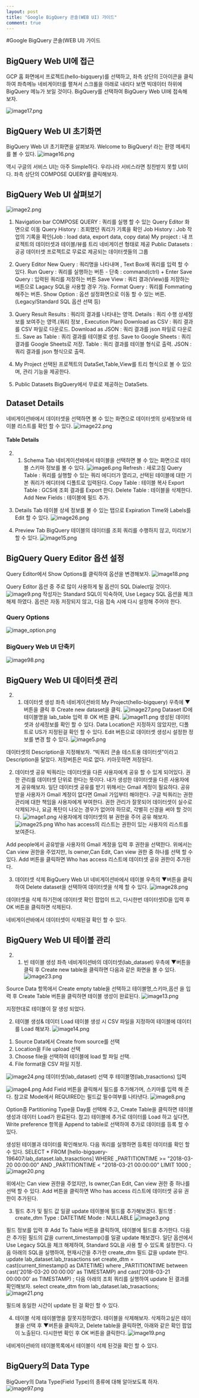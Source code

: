 ```yaml
---
layout: post
title: "Google BigQuery 콘솔(WEB UI) 가이드"
comment: true
---
```


#Google BigQuery 콘솔(WEB UI) 가이드

## BigQuery Web UI에 접근

GCP 홈 화면에서 프로젝트(hello-bigquery)를 선택하고, 좌측 상단의 Ξ아이콘을 클릭하여 좌측메뉴 네비게이터를 펼쳐서 스크롤을 아래로 내리다 보면 빅데이터 하위에 BigQuery 메뉴가 보일 것이다.
BigQuery를 선택하여 BigQuery Web UI에 접속해 보자.

![image17.png](https://nohjiho.github.io/images/cloud/bigquery/user/image17.png)


## BigQuery Web UI 초기화면

BigQuery Web UI 초기화면을 살펴보자. Welcome to BigQuery! 라는 환영 메세지를 볼 수 있다.
![image16.png](https://nohjiho.github.io/images/cloud/bigquery/user/image16.png)

역시 구글의 서비스 UI는  아주 Simple하다. 우리나라 서비스라면 칭찬받지 못할 UI이다.
좌측 상단의 COMPOSE QUERY를 클릭해보자.

## BigQuery Web UI 살펴보기

![image2.png](https://nohjiho.github.io/images/cloud/bigquery/user/image2.png)

1. Navigation bar
COMPOSE QUERY : 쿼리를 실행 할 수 있는 Query Editor 화면으로 이동
Query History : 조회했던 쿼리가 기록을 확인
Job History : Job 작업의 기록을 확인(Job : load data, export data, copy data) 
My project : 내 프로젝트의 데이터셋과 테이블/뷰를 트리 네비게이션 형태로 제공
Public Datasets :  공공 데이터셋 프로젝트로 무료로 제공되는 데이터셋들의 그룹

2. Query Editor
New Query : 쿼리명을 나타내며 , Text Box에 쿼리를 입력 할 수 있다.
Run Query : 쿼리를 실행하는 버튼 - 단축 : command(ctrl) + Enter
Save Query : 입력된 쿼리를 저장하는 버튼
Save View : 쿼리 결과(View)를 저장하는 버튼으로 Lagacy SQL을 사용할 경우 가능.
Format Query : 쿼리를 Fommating 해주는 버튼.
Show Option : 옵션 설정화면으로 이동 할 수 있는 버튼. (Legacy/Standard SQL 옵션 선택 등)

3. Query Result
Results : 쿼리의 결과를 나타내는 영역.
Details :  쿼리 수행 상세정보를 보여주는 영역.(쿼리 정보 , Execution Plan)
Download as CSV : 쿼리 결과를 CSV 파일로 다운로드.
Download as JSON : 쿼리 결과를 json 파일로 다운로드.
Save as Table : 쿼리 결과를 테이블로 생성.
Save to Google Sheets : 쿼리 결과를 Google Sheets로 저장.
Table : 쿼리 결과를 테이블 형식로 출력.
JSON : 쿼리 결과를 json 형식으로 출력.

4. My Project
선택된 프로젝트의 DataSet,Table,View를 트리 형식으로 볼 수 있으며, 관리 기능을 제공한다.

5. Public Datasets
BigQuery에서 무료로 제공하는 DataSets.

## Dataset Details

네비게이션바에서 데이터셋을 선택하면 볼 수 있는 화면으로 데이터셋의 상세정보와 테이블 리스트를 확인 할 수 있다.
 ![image22.png](https://nohjiho.github.io/images/cloud/bigquery/user/image22.png)

#### Table Details

2. 1. Schema Tab
네비게이션바에서 테이블을 선택하면 볼 수 있는 화면으로 테이블 스키마 정보를 볼 수 있다. 
![image6.png](https://nohjiho.github.io/images/cloud/bigquery/user/image6.png)
Refresh :  새로고침
Query Table :  쿼리를 실행할 수 있는 쿼리 에디터가 열리고, 선택된 테이블에 대한 기본 쿼리가 
에디터에 디폴트로 입력된다.
Copy Table : 테이블 복사
Export Table : GCS에 조회 결과를 Export 한다.
Delete Table : 테이블을 삭제한다.
Add New Fields : 테이블에 필드 추가.

2. Details Tab
테이블 상세 정보를 볼 수 있는 탭으로 Expiration Time와 Labels를 Edit 할 수 있다.
![image26.png](https://nohjiho.github.io/images/cloud/bigquery/user/image26.png)

3. Preview Tab
BigQuery 테이블의 데이터를 조회 쿼리를 수행하지 않고, 미리보기 할 수 있다.
![image15.png](https://nohjiho.github.io/images/cloud/bigquery/user/image15.png)

## BigQuery Query Editor 옵션 설정

Query Editor에서 Show Options를 클릭하여 옵션을 변경해보자.
![image18.png](https://nohjiho.github.io/images/cloud/bigquery/user/image18.png)

Query Editor 옵션 중 주로 많이 사용하게 될 옵션이 SQL Dialect일 것이다.
![image9.png](https://nohjiho.github.io/images/cloud/bigquery/user/image9.png)
작성자는 Standard SQL이 익숙하여, Use Legacy SQL 옵션을 체크 해제 하였다.
옵션은 자동 저장되지 않고, 다음 접속 시에 다시 설정해 주어야 한다.
### Query Options
![image_option.png](https://nohjiho.github.io/images/cloud/bigquery/user/image_option.png)

### BigQuery Web UI 단축키

![image98.png](https://nohjiho.github.io/images/cloud/bigquery/user/image98.png)

## BigQuery Web UI 데이터셋 관리

2. 1. 데이터셋 생성
좌측 네비게이션바의 My Project(hello-bigquery) 우측에 ▼버튼을 클릭 후 Create new dataset을 클릭.
![image27.png](https://nohjiho.github.io/images/cloud/bigquery/user/image27.png)
Dataset ID에 테이블명을 lab_table 입력 후 OK 버튼 클릭.
![image11.png](https://nohjiho.github.io/images/cloud/bigquery/user/image11.png)
생성된 데이터셋과 상세정보를 확인 할 수 있다.
Data Location은 지정하지 않았지만, 디폴트로 US가 지정된걸 확인 할 수 있다.
Edit 버튼으로 데이터셋 생성시 설정한 정보를 변경 할 수 있다.
![image5.png](https://nohjiho.github.io/images/cloud/bigquery/user/image5.png)

데이터셋의 Description을 지정해보자. “빅쿼리 콘솔 테스트용 데이터셋”이라고 Description을 달았다. 저장버튼은 따로 없다. 키아웃하면 저장된다.

2. 데이터셋 공유
빅쿼리는 데이터셋을 다른 사용자에게 공유 할 수 있게 되어있다. 권한 관리를 데이터셋 단위로 한다는 뜻이다.
내가 생성한 데이터셋을 다른 사용자에게 공유해보자.
일단 데이터셋 공유를 받기 위해서는 Gmail 계정이 필요하다. 공유받을 사용자가 Gmail 계정이 없다면 Gmail 가입부터 해야한다.
구글 빅쿼리는 권한관리에 대한 책임을 사용자에게 부여한다. 권한 관리가 잘못되어 데이터셋이 실수로 삭제되거나, 요금 폭탄이 나오는 경우가 없어야 하므로, 각별히 신경을 써야 할 것이다.
![image1.png](https://nohjiho.github.io/images/cloud/bigquery/user/image1.png)
사용자에게 데이터셋의 뷰 권한을 주어 공유 해보자.
![image25.png](https://nohjiho.github.io/images/cloud/bigquery/user/image25.png)
Who has access의 리스트는 권한이 있는 사용자의 리스트를 보여준다.

Add people에서 공유받을 사용자의 Gmail 계정을 입력 후 권한을 선택한다.
위에서는 Can view 권한을 주었지만, Is owner,Can Edit, Can view 권한 중 하나를 선택 할 수 있다.
Add 버튼을 클릭하면 Who has access 리스트에 데이터셋 공유 권한이 추가된다.

3. 데이터셋 삭제
BigQuery Web UI 네비게이션바에서 테이블 우측의 ▼버튼을 클릭하여 Delete dataset을 선택하여 데이터셋을 삭제 할 수 있다.
![image28.png](https://nohjiho.github.io/images/cloud/bigquery/user/image28.png)

데이터셋을 삭제 하기전에 데이터셋 확인 팝업이 뜨고, 다시한번 데이터셋ID을 입력 후 OK 버튼을 클릭하면 삭제된다.

네비게이션바에서 데이터셋이 삭제된걸 확인 할 수 있다.

## BigQuery Web UI 테이블 관리

2. 1. 빈 테이블 생성
좌측 네비게이션바의 데이터셋(lab_dataset) 우측에 ▼버튼을 클릭 후 Create new table을 클릭하면 다음과 같은 화면을 볼 수 있다.
![image23.png](https://nohjiho.github.io/images/cloud/bigquery/user/image23.png)

Source Data 항목에서 Create empty table을 선택하고 테이블명,스키마,옵션 을 입력 후
Create Table 버튼을 클릭하면 테이블 생성이 완료된다.
![image13.png](https://nohjiho.github.io/images/cloud/bigquery/user/image13.png)

지정한대로 테이블이 잘 생성 되었다. 

2. 테이블 생성& 데이터 Load
테이블 생성 시 CSV 파일을 지정하여 테이블에 데이터를 Load 해보자. 
![image14.png](https://nohjiho.github.io/images/cloud/bigquery/user/image14.png)
1)  Source Data에서 Create from source를 선택
2)  Location을 File upload 선택
3)  Choose file을 선택하여 테이블에 load 할 파일 선택.
4)  File format을 CSV 파일 지정.

![image24.png](https://nohjiho.github.io/images/cloud/bigquery/user/image24.png)
데이터셋(lab_dataset) 선택 후 테이블명(lab_trasactions) 입력

![image4.png](https://nohjiho.github.io/images/cloud/bigquery/user/image4.png)
Add Field 버튼을 클릭해서 필드를 추가해가며, 스키마를 입력 해 준다.
참고로 Mode에서 REQUIRED는 필드값 필수여부를 나타낸다.
![image8.png](https://nohjiho.github.io/images/cloud/bigquery/user/image8.png)

Option중 Partitioning Type을 Day를 선택해 주고, Create Table을 클릭하면 테이블 생성과 데이터 Load가 완료된다.
참고) 테이블에 추가로 데이터를 Load 하고 싶다면, Write preference 항목을 Append to table로 선택하여 추가로 데이터를 등록 할 수 있다.

생성된 테이블과 데이터를 확인해보자. 다음 쿼리를 실행하면 등록된 데이터를 확인 할 수 있다.
SELECT * 
FROM [hello-bigquery-196407:lab_dataset.lab_trasactions] 
WHERE _PARTITIONTIME >= "2018-03-20 00:00:00" AND _PARTITIONTIME < "2018-03-21 00:00:00" 
LIMIT 1000
;
![image20.png](https://nohjiho.github.io/images/cloud/bigquery/user/image20.png)

위에서는 Can view 권한을 주었지만, Is owner,Can Edit, Can view 권한 중 하나를 선택 할 수 있다.
Add 버튼을 클릭하면 Who has access 리스트에 데이터셋 공유 권한이 추가된다.

3. 필드 추가 및 필드 값 일괄 update
테이블에 필드를 추가해보겠다.
필드명 : create_dtm
Type : DATETIME
Mode : NULLABLE
![image3.png](https://nohjiho.github.io/images/cloud/bigquery/user/image3.png)

필드 정보를 입력 후 Add To Table 버튼을 클릭하여, 테이블에 필드를 추가한다.
다음은 추가된 필드의 값을 current_timestamp()를 일괄 update 해보겠다.
일단 옵션에서 Use Legacy SQL을 체크 해제하여, Standard SQL을 사용 할 수 있도록 설정한다.
다음 아래의 SQL을 실행하여, 현재시간을 추가한 create_dtm 필드 값을 update 한다.
update lab_dataset.lab_trasactions
set
  create_dtm = cast(current_timestamp() as DATETIME)
where _PARTITIONTIME between cast('2018-03-20 00:00:00' as TIMESTAMP) and cast('2018-03-21 00:00:00' as TIMESTAMP)
;
다음 아래의 조회 쿼리를 실행하여 update 된 결과를 확인해보자.
select create_dtm from lab_dataset.lab_trasactions;
![image21.png](https://nohjiho.github.io/images/cloud/bigquery/user/image21.png)

필드에 동일한 시간이 update 된 걸 확인 할 수 있다.

4. 테이블 삭제
테이블명을 잘못지정하였다. 테이블을 삭제해보자.
삭제하고싶은 테이블을 선택 후 ▼버튼을 클릭하고, Delete table을 클릭하면, 아래와 같은 확인 팝업이 노출된다.
다시한번 확인 후 OK 버튼을 클릭한다.
![image19.png](https://nohjiho.github.io/images/cloud/bigquery/user/image19.png)

네비게이션바의 테이블목록에서 테이블이 삭제 된것을 확인 할 수 있다.

## BigQuery의 Data Type

BigQuery의 Data Type(Field Type)의 종류에 대해 알아보도록 하자.
![image97.png](https://nohjiho.github.io/images/cloud/bigquery/user/image97.png)



